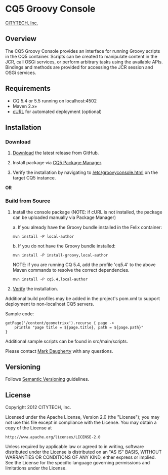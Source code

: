 # CQ5 Groovy Console

[CITYTECH, Inc.](http://www.citytechinc.com)

## Overview

The CQ5 Groovy Console provides an interface for running Groovy scripts in the CQ5 container.  Scripts can be created to manipulate content in the JCR, call OSGi services, or perform arbitrary tasks using the available APIs.  Bindings and methods are provided for accessing the JCR session and OSGi services.

## Requirements

* CQ 5.4 or 5.5 running on localhost:4502
* Maven 2.x+
* [cURL](http://curl.haxx.se/) for automated deployment (optional)

## Installation

### Download

1.  [Download](https://github.com/Citytechinc/cq5-groovy-console/downloads) the latest release from GitHub.

2.  Install package via [CQ5 Package Manager](http://localhost:4502/crx/packmgr/).

3.  Verify the installation by navigating to [/etc/groovyconsole.html](http://localhost:4502/etc/groovyconsole.html) on the target CQ5 instance.

**OR**

### Build from Source

1.  Install the console package (NOTE: if cURL is not installed, the package can be uploaded manually via Package Manager)

    a. If you already have the Groovy bundle installed in the Felix container:

        mvn install -P local-author

    b. If you do not have the Groovy bundle installed:

        mvn install -P install-groovy,local-author

    NOTE: if you are running CQ 5.4, add the profile 'cq5.4' to the above Maven commands to resolve the correct dependencies.

        mvn install -P cq5.4,local-author

2.  [Verify](http://localhost:4502/etc/groovyconsole.html) the installation.

Additional build profiles may be added in the project's pom.xml to support deployment to non-localhost CQ5 servers.

Sample code:

    getPage('/content/geometrixx').recurse { page ->
        println "page title = ${page.title}, path = ${page.path}"
    }

Additional sample scripts can be found in src/main/scripts.

Please contact [Mark Daugherty](mailto:mdaugherty@citytechinc.com) with any questions.

## Versioning

Follows [Semantic Versioning](http://semver.org/) guidelines.

## License

Copyright 2012 CITYTECH, Inc.

Licensed under the Apache License, Version 2.0 (the "License");
you may not use this file except in compliance with the License.
You may obtain a copy of the License at

    http://www.apache.org/licenses/LICENSE-2.0

Unless required by applicable law or agreed to in writing, software
distributed under the License is distributed on an "AS IS" BASIS,
WITHOUT WARRANTIES OR CONDITIONS OF ANY KIND, either express or implied.
See the License for the specific language governing permissions and
limitations under the License.